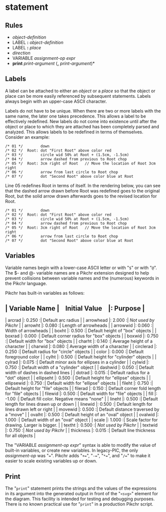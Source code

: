 # statement

## Rules

  * *object-definition*
  * LABEL **:** *object-definition*
  * LABEL **:** *place*
  * *direction*
  * VARIABLE *assignment-op* *expr*
  * **print** *print-argument* (**,** *print-argument*)\*

## Labels

A label can be attached to either an *object* or a *place* so that
the object or place can be more easily referenced by subsequent statements.
Labels always begin with an upper-case ASCII character.

Labels do not have to be unique.  When there are two or more
labels with the same name, the later one takes precedence.
This allows a label to be effectively redefined.  New labels do not
come into existence until after the object or place to which they are
attached has been completely parsed and analyzed.  This allows labels
to be redefined in terms of themselves.  Consider an example:

~~~~~
/* 01 */        down
/* 02 */  Root: dot "First Root" above color red
/* 03 */        circle wid 50% at Root + (1.5cm, -1.5cm)
/* 04 */        arrow dashed from previous to Root chop
/* 05 */  Root: 3cm right of Root   // Move the location of Root 3cm right
/* 06 */        arrow from last circle to Root chop
/* 07 */        dot "Second Root" above color blue at Root
~~~~~

Line 05 redefines Root in terms of itself.
In the rendering below, you can see that the dashed arrow drawn before
Root was redefined goes to the original Root, but the solid arrow drawn
afterwards goes to the revised location for Root.

~~~~~ pikchr center
/* 01 */        down
/* 02 */  Root: dot "First Root" above color red
/* 03 */        circle wid 50% at Root + (1.5cm, -1.5cm)
/* 04 */        arrow dashed from previous to Root chop
/* 05 */  Root: 3cm right of Root   // Move the location of Root 3cm right
/* 06 */        arrow from last circle to Root chop
/* 07 */        dot "Second Root" above color blue at Root
~~~~~





## Variables

Variable names begin with a lower-case ASCII letter or with "`$`"
or with "`@`".  The $- and @- variable names are a Pikchr extension
designed to help prevent collisions between variable names and the
(numerous) keywords in the Pikchr language.

Pikchr has built-in variables as follows:

>
| Variable Name | &nbsp;&nbsp; Initial Value &nbsp;&nbsp; |: Purpose         |
------------------------------------------------------------------------------
| arcrad        |: 0.250 :| Default arc radius                               |
| arrowhead     |: 2.000 :| *Not used by Pikchr*                             |
| arrowht       |: 0.080 :| Length of arrowheads                             |
| arrowwid      |: 0.060 :| Width of arrowheads                              |
| boxht         |: 0.500 :| Default height of "box" objects                  |
| boxrad        |: 0.000 :| Default corner radius for "box" objects          |
| boxwid        |: 0.750 :| Default width for "box" objects                  |
| charht        |: 0.140 :| Average height of a character                    |
| charwid       |: 0.080 :| Average width of a character                     |
| circlerad     |: 0.250 :| Default radius for "circle" objects              |
| color         |: 0.000 :| Default foreground color                         |
| cylht         |: 0.500 :| Default height for "cylinder" objects            |
| cylrad        |: 0.075 :| Default minor axis for ellipses in a cylinder    |
| cylwid        |: 0.750 :| Default width of a "cylinder" object             |
| dashwid       |: 0.050 :| Default width of dashes in dashed lines          |
| dotrad        |: 0.015 :| Default radius for a "dot" object                |
| ellipseht     |: 0.500 :| Default height for "ellipse" objects             |
| ellipsewid    |: 0.750 :| Default width for "ellipse" objects              |
| fileht        |: 0.750 :| Default height for "file" objects                |
| filerad       |: 0.150 :| Default corner fold length for "file" objects    |
| filewid       |: 0.500 :| Default width for "file" objects                 |
| fill          |: -1.00 :| Default fill color.  Negative means "none"       |
| lineht        |: 0.500 :| Default length for lines drawn up or down        |
| linewid       |: 0.500 :| Default length for lines drawn left or right     |
| movewid       |: 0.500 :| Default distance traversed by a "move"           |
| ovalht        |: 0.500 :| Default height of an "oval" object               |
| ovalwid       |: 1.000 :| Default width of an "oval" object                |
| scale         |: 1.000 :| Scale factor for drawing.  Larger is bigger.     |
| textht        |: 0.500 :| *Not used by Pikchr*                             |
| textwid       |: 0.750 :| *Not used by Pikchr*                             |
| thickness     |: 0.015 :| Default line thickness for all objects           |


The "VARIABLE *assignment-op* *expr*" syntax is able to modify the value
of built-in variables, or create new variables.  In legacy-PIC, the only
*assignment-op* was "`=`".  Pikchr adds "`+=`", "`-=`", "`*=`", and
"`/=`" to make it easier to scale existing variables up or down.

## Print

The "`print`" statement prints the strings and the values of the expressions
in its argument into the generated output in front of the 
"`<svg>`" element for the diagram.  This facility is intended for testing
and debugging purposes.  There is no known practical use for "`print`" in
a production Pikchr script.
